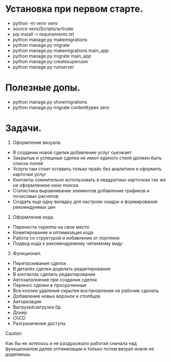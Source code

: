 # Установка при первом старте.
- python -m venv venv
- source venv/Scripts/activate
- pip install -r requirements.txt
- python manage.py makemigrations
- python manage.py migrate
- python manage.py makemigrations main_app
- python manage.py migrate main_app
- python manage.py createsuperuser
- python manage.py runserver
# Полезные допы.
- python manage.py showmigrations
- python manage.py migrate contenttypes zero
# Задачи.
1. Оформление визуала.
- В создании новой сделки добавление услуг сьезжает
- Закрытые и успешные сделки не имют единого стиля должен быть список полей
- Услуги там стоит оставить только прайс без аналитики и оформить карточки услуг
- Контакты сомнительно использовать в квадратных карточках так же не оформленное окно поиска
- Статистика выравнивание элементов добавление графиков и почасовых расчетов
- Создать еще одну вкладку для настроек скидок и формирования рекомндунмых цен
2. Оформление кода.
- Перенести скрипты на свое место
- Комитирование и оптимизация кода
- Работа со структурой и избавление от портянок
- Подвод кода к рекомендуемому читаемому виду
3. Функционал.
- Перетаскивание сделок
- В деталях сделки доделать редактирование
- В контактах сделать редактирование
- Автозаполнение при создании сделок
- Перенос сделки в просроченные
- Все кнопки удаления скрытия востановления не рабочие сделать
- Добавление новых воронок и столбцов
- Авторизация
- Выгрузка\загрузка бд
- Докер
- CI\CD
- Разграничение доступа

> [!CAUTION]
> Как бы не хотелось и не раздразжало работай сначала над функционалом далее оптимизации и только потом визуал иначе не доделаешь.